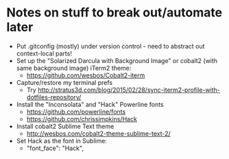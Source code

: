 
# Notes on stuff to break out/automate later
- Put .gitconfig (mostly) under version control - need to abstract out context-local parts!
- Set up the "Solarized Darcula with Background Image" or cobalt2 (with same background image) iTerm2 theme:
  - https://github.com/wesbos/Cobalt2-iterm
- Capture/restore my terminal prefs 
  - Try http://stratus3d.com/blog/2015/02/28/sync-iterm2-profile-with-dotfiles-repository/
- Install the "Inconsolata" and "Hack" Powerline fonts
  - https://github.com/powerline/fonts
  - https://github.com/chrissimpkins/Hack
- Install cobalt2 Sublime Text theme
  - http://wesbos.com/cobalt2-theme-sublime-text-2/
- Set Hack as the font in Sublime:
  - "font_face": "Hack",
